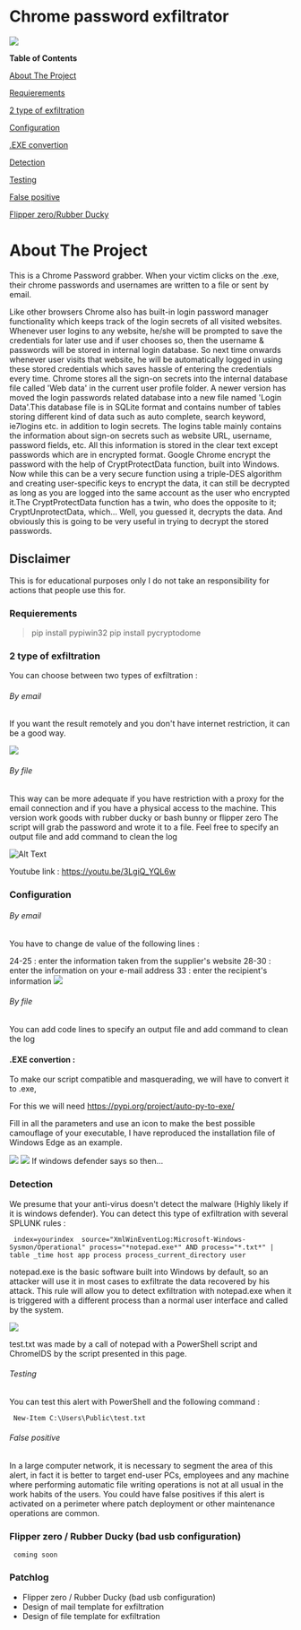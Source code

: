 # Chrome password exfiltrator

![](https://zupimages.net/up/22/38/sfmh.png)

**Table of Contents**

[About The Project](https://github.com/Krook9d/Chrome-password-exfiltrator/blob/main/README.md#about-the-project)

[Requierements](https://github.com/Krook9d/Chrome-password-exfiltrator/blob/main/README.md#requierements)

[2 type of exfiltration](https://github.com/Krook9d/Chrome-password-exfiltrator/blob/main/README.md#2-type-of-exfiltration)

[Configuration](https://github.com/Krook9d/Chrome-password-exfiltrator/blob/main/README.md#configuration)

[.EXE convertion](https://github.com/Krook9d/Chrome-password-exfiltrator/blob/main/README.md#exe-convertion-)

[Detection](https://github.com/Krook9d/Chrome-password-exfiltrator/blob/main/README.md#detection)

[Testing](https://github.com/Krook9d/Chrome-password-exfiltrator/blob/main/README.md#testing)

[False positive](https://github.com/Krook9d/Chrome-password-exfiltrator/blob/main/README.md#false-positive)

[Flipper zero/Rubber Ducky](https://github.com/Krook9d/Chrome-password-exfiltrator/blob/main/README.md#flipper-zero-bad-usb-configuration)

# About The Project

This is a Chrome Password grabber. When your victim clicks on the .exe, their chrome passwords and usernames are written to a file or sent by email.


Like other browsers Chrome also has built-in login password manager functionality which keeps track of the login secrets of all visited websites. Whenever user logins to any website, he/she will be prompted to save the credentials for later use and if user chooses so, then the username & passwords will be stored in internal login database. So next time onwards whenever user visits that website, he will be automatically logged in using these stored credentials which saves hassle of entering the credentials every time.
Chrome stores all the sign-on secrets into the internal database file called 'Web data' in the current user profile folder. A newer version has moved the login passwords related database into a new file named 'Login Data'.This database file is in SQLite format and contains number of tables storing different kind of data such as auto complete, search keyword, ie7logins etc. in addition to login secrets.
The logins table mainly contains the information about sign-on secrets such as website URL, username, password fields, etc. All this information is stored in the clear text except passwords which are in encrypted format.
Google Chrome encrypt the password with the help of CryptProtectData function, built into Windows. Now while this can be a very secure function using a triple-DES algorithm and creating user-specific keys to encrypt the data, it can still be decrypted as long as you are logged into the same account as the user who encrypted it.The CryptProtectData function has a twin, who does the opposite to it; CryptUnprotectData, which... Well, you guessed it, decrypts the data. And obviously this is going to be very useful in trying to decrypt the stored passwords.

## Disclaimer

This is for educational purposes only I do not take an responsibility for actions that people use this for.


### Requierements

> pip install pypiwin32
> pip install pycryptodome

### 2 type of exfiltration

You can choose between two types of exfiltration : 

###### By email

If you want the result remotely and you don't have internet restriction, it can be a good way.

![](https://zupimages.net/up/22/39/6iv2.png)

###### By file

This way can be more adequate if you have restriction with a proxy for the email connection and if you have a physical access to the machine.
This version work goods with rubber ducky or bash bunny or flipper zero
The script will grab the password and wrote it to a file. Feel free to specify an output file and add command to clean the log 

![Alt Text](https://media.giphy.com/media/KV89f6lkh0asIu9vZN/giphy.gif)

Youtube link : https://youtu.be/3LgiQ_YQL6w

### Configuration


###### By email

You have to change de value of the following lines :

24-25 : enter the information taken from the supplier's website
28-30 : enter the information on your e-mail address
33 : enter the recipient's information
![](https://zupimages.net/up/22/38/ug6s.png)


###### By file

You can add code lines to specify an output file and add command to clean the log 



#### .EXE convertion :

To make our script compatible and masquerading, we will have to convert it to .exe,

For this we will need https://pypi.org/project/auto-py-to-exe/ 

Fill in all the parameters and use an icon to make the best possible camouflage of your executable,
I have reproduced the installation file of Windows Edge as an example.

![](https://zupimages.net/up/22/39/e8ep.png)
![](https://zupimages.net/up/22/39/6ul4.png) If windows defender says so then...



### Detection

We presume that your anti-virus doesn't detect the malware (Highly likely if it is windows defender). You can detect this type of exfiltration with several SPLUNK rules :


 	 index=yourindex  source="XmlWinEventLog:Microsoft-Windows-Sysmon/Operational" process="*notepad.exe*" AND process="*.txt*" | table _time host app process process_current_directory user

notepad.exe is the basic software built into Windows by default, so an attacker will use it in most cases to exfiltrate the data recovered by his attack.
This rule will allow you to detect exfiltration with notepad.exe when it is triggered with a different process than a normal user interface and called by the system.

![](https://zupimages.net/up/22/39/bwfj.png)

test.txt was made by a call of notepad with a PowerShell script and ChromeIDS by the script presented in this page.

###### Testing

You can test this alert with PowerShell and the following command : 

 	 New-Item C:\Users\Public\test.txt

###### False positive

In a large computer network, it is necessary to segment the area of this alert, in fact it is better to target end-user PCs, employees and any machine where performing automatic file writing operations is not at all usual in the work habits of the users.
You could have false positives if this alert is activated on a perimeter where patch deployment or other maintenance operations are common.

### Flipper zero / Rubber Ducky (bad usb configuration)


	 coming soon


### Patchlog

- Flipper zero / Rubber Ducky (bad usb configuration) 
- Design of mail template for exfiltration
- Design of file template for exfiltration

